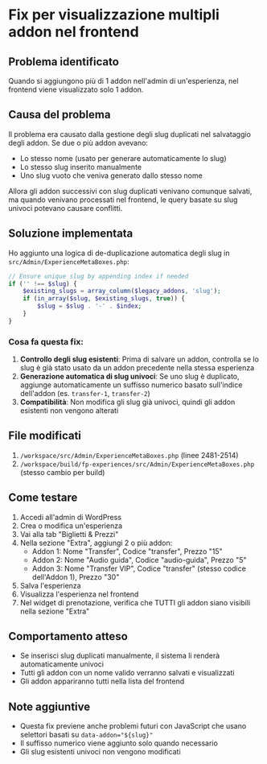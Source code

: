 # Fix per visualizzazione multipli addon nel frontend

## Problema identificato

Quando si aggiungono più di 1 addon nell'admin di un'esperienza, nel frontend viene visualizzato solo 1 addon.

## Causa del problema

Il problema era causato dalla gestione degli slug duplicati nel salvataggio degli addon. Se due o più addon avevano:
- Lo stesso nome (usato per generare automaticamente lo slug)
- Lo stesso slug inserito manualmente
- Uno slug vuoto che veniva generato dallo stesso nome

Allora gli addon successivi con slug duplicati venivano comunque salvati, ma quando venivano processati nel frontend, le query basate su slug univoci potevano causare conflitti.

## Soluzione implementata

Ho aggiunto una logica di de-duplicazione automatica degli slug in `src/Admin/ExperienceMetaBoxes.php`:

```php
// Ensure unique slug by appending index if needed
if ('' !== $slug) {
    $existing_slugs = array_column($legacy_addons, 'slug');
    if (in_array($slug, $existing_slugs, true)) {
        $slug = $slug . '-' . $index;
    }
}
```

### Cosa fa questa fix:

1. **Controllo degli slug esistenti**: Prima di salvare un addon, controlla se lo slug è già stato usato da un addon precedente nella stessa esperienza
2. **Generazione automatica di slug univoci**: Se uno slug è duplicato, aggiunge automaticamente un suffisso numerico basato sull'indice dell'addon (es. `transfer-1`, `transfer-2`)
3. **Compatibilità**: Non modifica gli slug già univoci, quindi gli addon esistenti non vengono alterati

## File modificati

1. `/workspace/src/Admin/ExperienceMetaBoxes.php` (linee 2481-2514)
2. `/workspace/build/fp-experiences/src/Admin/ExperienceMetaBoxes.php` (stesso cambio per build)

## Come testare

1. Accedi all'admin di WordPress
2. Crea o modifica un'esperienza
3. Vai alla tab "Biglietti & Prezzi"
4. Nella sezione "Extra", aggiungi 2 o più addon:
   - Addon 1: Nome "Transfer", Codice "transfer", Prezzo "15"
   - Addon 2: Nome "Audio guida", Codice "audio-guida", Prezzo "5"
   - Addon 3: Nome "Transfer VIP", Codice "transfer" (stesso codice dell'Addon 1), Prezzo "30"
5. Salva l'esperienza
6. Visualizza l'esperienza nel frontend
7. Nel widget di prenotazione, verifica che TUTTI gli addon siano visibili nella sezione "Extra"

## Comportamento atteso

- Se inserisci slug duplicati manualmente, il sistema li renderà automaticamente univoci
- Tutti gli addon con un nome valido verranno salvati e visualizzati
- Gli addon appariranno tutti nella lista del frontend

## Note aggiuntive

- Questa fix previene anche problemi futuri con JavaScript che usano selettori basati su `data-addon="${slug}"`
- Il suffisso numerico viene aggiunto solo quando necessario
- Gli slug esistenti univoci non vengono modificati